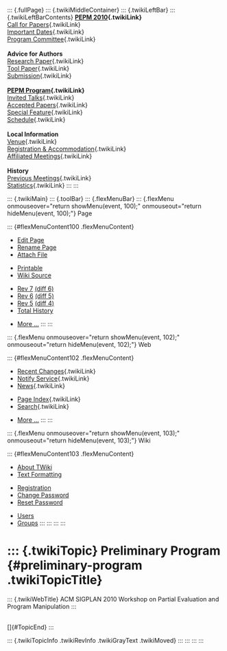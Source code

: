 ::: {.fullPage}
::: {.twikiMiddleContainer}
::: {.twikiLeftBar}
::: {.twikiLeftBarContents}
**[PEPM 2010](WebHome){.twikiLink}**\
[Call for Papers](CallForPapers){.twikiLink}\
[Important Dates](ImportantDates){.twikiLink}\
[Program Committee](ProgramCommittee){.twikiLink}\
\
**Advice for Authors**\
[Research Paper](ResearchPaperAdvice){.twikiLink}\
[Tool Paper](ToolPaperAdvice){.twikiLink}\
[Submission](PaperSubmission){.twikiLink}\
\
**[PEPM Program](Program){.twikiLink}**\
[Invited Talks](InvitedTalks){.twikiLink}\
[Accepted Papers](AcceptedPapers){.twikiLink}\
[Special Feature](SpecialFeature){.twikiLink}\
[Schedule](Program){.twikiLink}\
\
**Local Information**\
[Venue](WorkshopVenue){.twikiLink}\
[Registration & Accommodation](RegistrationAndAccomodation){.twikiLink}\
[Affiliated Meetings](AffiliatedMeetings){.twikiLink}\
\
**History**\
[Previous Meetings](PreviousMeetings){.twikiLink}\
[Statistics](HistoricalStatistics){.twikiLink}
:::
:::

::: {.twikiMain}
::: {.toolBar}
::: {.flexMenuBar}
::: {.flexMenu onmouseover="return showMenu(event, 100);" onmouseout="return hideMenu(event, 100);"}
Page

::: {#flexMenuContent100 .flexMenuContent}
-   [Edit
    Page](http://www.program-transformation.org/edit/PEPM10/PreliminaryProgram?t=1536828935)
-   [Rename
    Page](http://www.program-transformation.org/rename/PEPM10/PreliminaryProgram)
-   [Attach
    File](http://www.program-transformation.org/attach/PEPM10/PreliminaryProgram)

<!-- -->

-   [Printable](http://www.program-transformation.org/view/PEPM10/PreliminaryProgram?skin=print.pattern)
-   [Wiki
    Source](http://www.program-transformation.org/view/PEPM10/PreliminaryProgram?skin=text&raw=on&contenttype=text/plain)

<!-- -->

-   [Rev
    7](http://www.program-transformation.org/view/PEPM10/PreliminaryProgram?rev=1.7)
    [(diff 6)](http://www.program-transformation.org/rdiff/PEPM10/PreliminaryProgram?rev1=1.7&rev2=1.6)
-   [Rev
    6](http://www.program-transformation.org/view/PEPM10/PreliminaryProgram?rev=1.6)
    [(diff 5)](http://www.program-transformation.org/rdiff/PEPM10/PreliminaryProgram?rev1=1.6&rev2=1.5)
-   [Rev
    5](http://www.program-transformation.org/view/PEPM10/PreliminaryProgram?rev=1.5)
    [(diff 4)](http://www.program-transformation.org/rdiff/PEPM10/PreliminaryProgram?rev1=1.5&rev2=1.4)
-   [Total
    History](http://www.program-transformation.org/rdiff/PEPM10/PreliminaryProgram)

<!-- -->

-   [More
    \...](http://www.program-transformation.org/oops/PEPM10/PreliminaryProgram?template=oopsmore&param1=1.7&param2=1.7)
:::
:::

::: {.flexMenu onmouseover="return showMenu(event, 102);" onmouseout="return hideMenu(event, 102);"}
Web

::: {#flexMenuContent102 .flexMenuContent}
-   [Recent Changes](WebChanges){.twikiLink}
-   [Notify Service](WebNotify){.twikiLink}
-   [News](WebNews){.twikiLink}

<!-- -->

-   [Page Index](WebIndex){.twikiLink}
-   [Search](WebSearch){.twikiLink}

<!-- -->

-   [More
    \...](http://www.program-transformation.org/oops/PEPM10/PreliminaryProgram?template=oopsmore&param1=1.7&param2=1.7)
:::
:::

::: {.flexMenu onmouseover="return showMenu(event, 103);" onmouseout="return hideMenu(event, 103);"}
Wiki

::: {#flexMenuContent103 .flexMenuContent}
-   [About
    TWiki](http://www.program-transformation.org/view/TWiki/WebHome)
-   [Text
    Formatting](http://www.program-transformation.org/view/TWiki/TextFormattingRules)

<!-- -->

-   [Registration](http://www.program-transformation.org/view/TWiki/TWikiRegistration)
-   [Change
    Password](http://www.program-transformation.org/view/TWiki/ChangePassword)
-   [Reset
    Password](http://www.program-transformation.org/view/TWiki/ResetPassword)

<!-- -->

-   [Users](http://www.program-transformation.org/view/Main/TWikiUsers)
-   [Groups](http://www.program-transformation.org/view/Main/TWikiGroups)
:::
:::
:::
:::

::: {.twikiTopic}
Preliminary Program {#preliminary-program .twikiTopicTitle}
===================

::: {.twikiWebTitle}
ACM SIGPLAN 2010 Workshop on Partial Evaluation and Program Manipulation
:::

\
[]{#TopicEnd}
:::

::: {.twikiTopicInfo .twikiRevInfo .twikiGrayText .twikiMoved}
:::
:::
:::
:::
